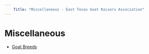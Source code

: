 ```yaml
---
    Title: "Miscellaneous - East Texas Goat Raisers Association"
---
```


# Miscellaneous

- [Goat Breeds](https://en.wikipedia.org/wiki/List_of_goat_breeds)